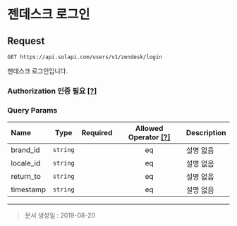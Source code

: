 # 젠데스크 로그인

## Request
```
GET https://api.solapi.com/users/v1/zendesk/login
```

젠데스크 로그인입니다.

### Authorization 인증 필요 [[?]](https://docs.solapi.com/authentication/authentication)

### Query Params
| Name | Type | Required | Allowed Operator [[?]](https://docs.solapi.com/api-reference/api-reference#operator) | Description |
| :--- | :--: | :------: | :--------------: | :---------- |
| brand_id | `string` |  | eq | 설명 없음 |
| locale_id | `string` |  | eq | 설명 없음 |
| return_to | `string` |  | eq | 설명 없음 |
| timestamp | `string` |  | eq | 설명 없음 |

---

> 문서 생성일 : 2019-08-20

